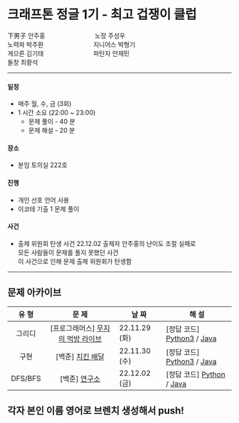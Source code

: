 # 크래프톤 정글 1기 - 최고 겁쟁이 클럽

下男子 안주홍　　　　　　　　노장 주성우<br>
노력파 박주환　　　　　　　　지니어스 박형기<br>
게으른 김기태　　　　　　　　파탄자 안제민<br>
돌창 최황석

<hr>


#### 일정
- 매주 월, 수, 금 (3회)
- 1 시간 소요 (22:00 ~ 23:00)
  - 문제 풀이 - 40 분
  - 문제 해설 - 20 분

#### 장소
- 분임 토의실 222호

#### 진행
- 개인 선호 언어 사용
- 이코테 기출 1 문제 풀이

#### 사건
- 출제 위원회 탄생 사건 22.12.02 출제자 안주홍의 난이도 조절 실패로<br>
  모든 사람들이 문제를 풀지 못했던 사건<br>
  이 사건으로 인해 문제 출제 위원회가 탄생함

<hr>

## 문제 아카이브
| **유 형** | **문 제** | **날 짜** | **해 설** |
|:------------:|:----------:|----------|------------|
| 그리디 | [프로그래머스] [무지의 먹방 라이브](https://school.programmers.co.kr/learn/courses/30/lessons/42891) | 22.11.29 (화) | [정답 코드] [Python3](https://github.com/ndb796/python-for-coding-test/blob/master/11/6.py) / [Java](https://github.com/ndb796/python-for-coding-test/blob/master/11/6.java) |
| 구현 | [백준] [치킨 배달](https://www.acmicpc.net/problem/15686) | 22.11.30 (수) | [정답 코드] [Python3](https://github.com/ndb796/python-for-coding-test/blob/master/12/7.py) / [Java](https://github.com/ndb796/python-for-coding-test/blob/master/12/7.java) |
| DFS/BFS | [백준] [연구소](https://www.acmicpc.net/problem/14502) | 22.12.02 (금) | [정답 코드] [Python](https://github.com/ndb796/python-for-coding-test/blob/master/13/2.py) / [Java](https://github.com/ndb796/python-for-coding-test/blob/master/13/2.java)

## 각자 본인 이름 영어로 브렌치 생성해서 push!
